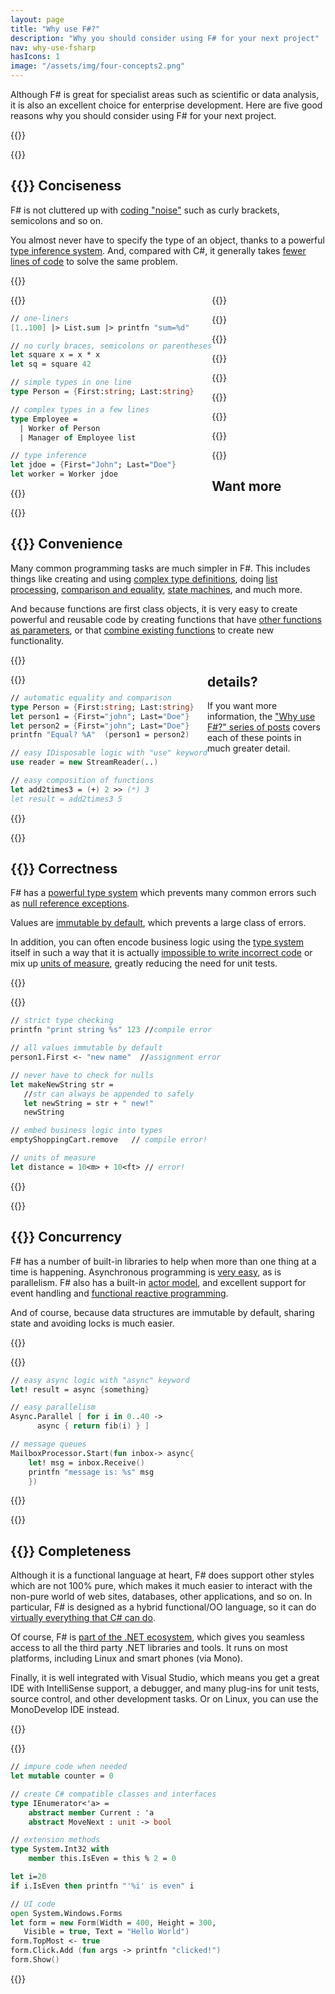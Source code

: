 ```yaml
---
layout: page
title: "Why use F#?"
description: "Why you should consider using F# for your next project"
nav: why-use-fsharp
hasIcons: 1
image: "/assets/img/four-concepts2.png"
---
```


Although F# is great for specialist areas such as scientific or data analysis, it is also an excellent choice for enterprise development. Here are five good reasons why you should consider using F# for  your next project.

{{<rawhtml>}}
<div class="row whyuse" >
<div class="col-md-6" style="float:right;" markdown="1">
{{</rawhtml>}}

## {{<glyphicon glyphicons_030_pencil>}} Conciseness

F# is not cluttered up with [coding "noise"](/posts/fvsc-sum-of-squares/) such as curly brackets, semicolons and so on.

You almost never have to specify the type of an object, thanks to a powerful [type inference system](/posts/conciseness-type-inference/).
And, compared with C#, it generally takes [fewer lines of code](/posts/fvsc-download/) to solve the same problem.

{{<rawhtml>}}
</div>
<div class="col-md-6" style="float:left;" markdown="1">
{{</rawhtml>}}

```fsharp
// one-liners
[1..100] |> List.sum |> printfn "sum=%d"

// no curly braces, semicolons or parentheses
let square x = x * x
let sq = square 42

// simple types in one line
type Person = {First:string; Last:string}

// complex types in a few lines
type Employee =
  | Worker of Person
  | Manager of Employee list

// type inference
let jdoe = {First="John"; Last="Doe"}
let worker = Worker jdoe
```
{{<rawhtml>}}
</div>
</div>
{{</rawhtml>}}

{{<rawhtml>}}
<div class="row whyuse" >
<div class="col-md-6" style="float:right;" markdown="1">
{{</rawhtml>}}

## {{<glyphicon glyphicons_343_thumbs_up>}} Convenience

Many common programming tasks are much simpler in F#.  This includes things like creating and using [complex type definitions](/posts/conciseness-type-definitions/), doing [list processing](/posts/conciseness-extracting-boilerplate/), [comparison and equality](/posts/convenience-types/), [state machines](/posts/designing-with-types-representing-states/), and much more.

And because functions are first class objects, it is very easy to create powerful and reusable code by creating functions that have [other functions as parameters](/posts/conciseness-extracting-boilerplate/), or that [combine existing functions](/posts/conciseness-functions-as-building-blocks/) to create new functionality.

{{<rawhtml>}}
</div>
<div class="col-md-6" style="float:left;" markdown="1">
{{</rawhtml>}}

```fsharp
// automatic equality and comparison
type Person = {First:string; Last:string}
let person1 = {First="john"; Last="Doe"}
let person2 = {First="john"; Last="Doe"}
printfn "Equal? %A"  (person1 = person2)

// easy IDisposable logic with "use" keyword
use reader = new StreamReader(..)

// easy composition of functions
let add2times3 = (+) 2 >> (*) 3
let result = add2times3 5
```

{{<rawhtml>}}
</div>
</div>
{{</rawhtml>}}

{{<rawhtml>}}
<div class="row whyuse" >
<div class="col-md-6" style="float:right;" markdown="1">
{{</rawhtml>}}

## {{<glyphicon glyphicons_150_check>}} Correctness


F# has a [powerful type system](/posts/correctness-type-checking/) which prevents many common errors such as [null reference exceptions](/posts/the-option-type/#option-is-not-null).

Values are [immutable by default](/posts/correctness-immutability/), which prevents a large class of errors.

In addition, you can often encode business logic using the [type system](/posts/correctness-exhaustive-pattern-matching/) itself in such a way that it is actually [impossible to write incorrect code](/posts/designing-for-correctness/) or mix up [units of measure](/posts/units-of-measure/), greatly reducing the need for unit tests.

{{<rawhtml>}}
</div>
<div class="col-md-6" style="float:left;" markdown="1">
{{</rawhtml>}}

```fsharp
// strict type checking
printfn "print string %s" 123 //compile error

// all values immutable by default
person1.First <- "new name"  //assignment error

// never have to check for nulls
let makeNewString str =
   //str can always be appended to safely
   let newString = str + " new!"
   newString

// embed business logic into types
emptyShoppingCart.remove   // compile error!

// units of measure
let distance = 10<m> + 10<ft> // error!
```

{{<rawhtml>}}
</div>
</div>
{{</rawhtml>}}

{{<rawhtml>}}
<div class="row whyuse" >
<div class="col-md-6" style="float:right;" markdown="1">
{{</rawhtml>}}

## {{<glyphicon glyphicons_054_clock>}} Concurrency


F# has a number of built-in libraries to help when more than one thing at a time is happening. Asynchronous programming is [very easy](/posts/concurrency-async-and-parallel/), as is parallelism. F# also has a built-in [actor model](/posts/concurrency-actor-model/), and excellent support for event handling and [functional reactive programming](/posts/concurrency-reactive/).

And of course, because data structures are immutable by default, sharing state and avoiding locks is much easier.

{{<rawhtml>}}
</div>
<div class="col-md-6" style="float:left;" markdown="1">
{{</rawhtml>}}

```fsharp
// easy async logic with "async" keyword
let! result = async {something}

// easy parallelism
Async.Parallel [ for i in 0..40 ->
      async { return fib(i) } ]

// message queues
MailboxProcessor.Start(fun inbox-> async{
	let! msg = inbox.Receive()
	printfn "message is: %s" msg
	})
```

{{<rawhtml>}}
</div>
</div>
{{</rawhtml>}}

{{<rawhtml>}}
<div class="row whyuse" >
<div class="col-md-6" style="float:right;" markdown="1">
{{</rawhtml>}}

## {{<glyphicon glyphicons_280_settings>}} Completeness


Although it is a functional language at heart, F# does support other styles which are not 100% pure, which makes it much easier to interact with the non-pure world of web sites, databases, other applications, and so on. In particular, F# is designed as a hybrid functional/OO language, so it can do [virtually everything that C# can do](/posts/completeness-anything-csharp-can-do/).

Of course, F# is [part of the .NET ecosystem](/posts/completeness-seamless-dotnet-interop/), which gives you seamless access to all the third party .NET libraries and tools. It runs on most platforms, including Linux and smart phones (via Mono).

Finally, it is well integrated with Visual Studio, which means you get a great IDE with IntelliSense support, a debugger, and many plug-ins for unit tests, source control, and other development tasks. Or on Linux, you can use the MonoDevelop IDE instead.

{{<rawhtml>}}
</div>
<div class="col-md-6" style="float:left;" markdown="1">
{{</rawhtml>}}

```fsharp
// impure code when needed
let mutable counter = 0

// create C# compatible classes and interfaces
type IEnumerator<'a> =
    abstract member Current : 'a
    abstract MoveNext : unit -> bool

// extension methods
type System.Int32 with
    member this.IsEven = this % 2 = 0

let i=20
if i.IsEven then printfn "'%i' is even" i

// UI code
open System.Windows.Forms
let form = new Form(Width = 400, Height = 300,
   Visible = true, Text = "Hello World")
form.TopMost <- true
form.Click.Add (fun args -> printfn "clicked!")
form.Show()
```

{{<rawhtml>}}
</div>
</div>
{{</rawhtml>}}


## Want more details?

If you want more information, the ["Why use F#?" series of posts](/series/why-use-fsharp/) covers each of these points in much greater detail.

